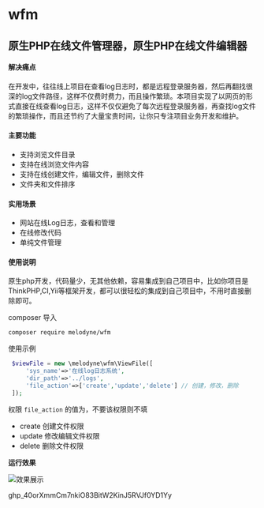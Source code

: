 # wfm
## 原生PHP在线文件管理器，原生PHP在线文件编辑器

#### 解决痛点
在开发中，往往线上项目在查看log日志时，都是远程登录服务器，然后再翻找很深的log文件路径，这样不仅费时费力，而且操作繁琐。本项目实现了以网页的形式直接在线查看log日志，这样不仅仅避免了每次远程登录服务器，再查找log文件的繁琐操作，而且还节约了大量宝贵时间，让你只专注项目业务开发和维护。

#### 主要功能 

- 支持浏览文件目录
- 支持在线浏览文件内容
- 支持在线创建文件，编辑文件，删除文件
- 文件夹和文件排序

#### 实用场景
- 网站在线Log日志，查看和管理
- 在线修改代码
- 单纯文件管理

#### 使用说明
原生php开发，代码量少，无其他依赖，容易集成到自己项目中，比如你项目是ThinkPHP,CI,Yii等框架开发，都可以很轻松的集成到自己项目中，不用时直接删除即可。

composer 导入
```sh
composer require melodyne/wfm
```

使用示例
```PHP
 $viewFile = new \melodyne\wfm\ViewFile([
     'sys_name'=>'在线log日志系统',
     'dir_path'=>'../logs',
     'file_action'=>['create','update','delete'] // 创建，修改，删除
 ]);
```
权限 `file_action` 的值为，不要该权限则不填
* create 创建文件权限
* update 修改编辑文件权限
* delete 删除文件权限


**运行效果**

![效果展示](https://github.com/melodyne/file_manager/blob/master/eg.gif?raw=true)

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